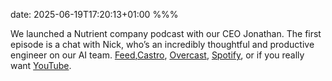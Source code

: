 date: 2025-06-19T17:20:13+01:00
%%%

We launched a Nutrient company podcast with our CEO Jonathan. The first episode is a chat with Nick, who’s an incredibly thoughtful and productive engineer on our AI team. [Feed](https://anchor.fm/s/ff1a8d58/podcast/rss),[Castro](https://castro.fm/podcast/fbf0b6f1-d057-4de4-bef8-6972c7b97858), [Overcast](https://overcast.fm/itunes1819817876/the-source-branch), [Spotify](https://open.spotify.com/show/6hZ73TbWeCnRsg0nu47fad), or if you really want [YouTube](https://www.youtube.com/playlist?list=PLVD1Hpo6YQJk0LEGuxyd4eoa5YdLxufR5).
